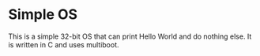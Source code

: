 # Simple OS
This is a simple 32-bit OS that can print Hello World and do nothing else. It is written in C and uses multiboot.